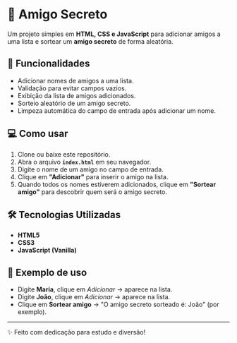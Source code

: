 # 🎁 Amigo Secreto

Um projeto simples em **HTML, CSS e JavaScript** para adicionar amigos a uma lista e sortear um **amigo secreto** de forma aleatória.  

## 🚀 Funcionalidades

- Adicionar nomes de amigos a uma lista.
- Validação para evitar campos vazios.
- Exibição da lista de amigos adicionados.
- Sorteio aleatório de um amigo secreto.
- Limpeza automática do campo de entrada após adicionar um nome.

## 💻 Como usar

1. Clone ou baixe este repositório.
2. Abra o arquivo **`index.html`** em seu navegador.
3. Digite o nome de um amigo no campo de entrada.
4. Clique em **"Adicionar"** para inserir o amigo na lista.
5. Quando todos os nomes estiverem adicionados, clique em **"Sortear amigo"** para descobrir quem será o amigo secreto.

## 🛠️ Tecnologias Utilizadas

- **HTML5**
- **CSS3**
- **JavaScript (Vanilla)**

## 🎯 Exemplo de uso

- Digite **Maria**, clique em *Adicionar* → aparece na lista.  
- Digite **João**, clique em *Adicionar* → aparece na lista.  
- Clique em **Sortear amigo** → "O amigo secreto sorteado é: João" (por exemplo).  


---

✨ Feito com dedicação para estudo e diversão!

